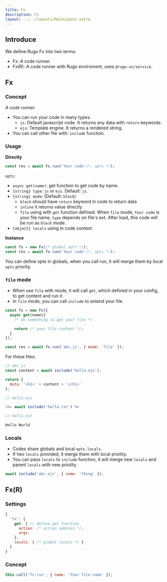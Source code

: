 ```yaml
---
title: Fx
description: Fx
layout: ../../layouts/MainLayout.astro
---
```


## Introduce

We define Rugo Fx into two terms:

- Fx: A code runner.
- Fx(R): A code runner with Rugo enviroment, uses `@rugo-vn/service`.

## Fx

### Concept

_A code runner._

- You can run your code in many types:
  + `js`: Default javascript code. It returns any data with `return` keywords.
  + `ejs`: Template engine. It returns a rendered string.
- You can call other file with: `include` function.

### Usage

**Directly**

```js
const res = await Fx.run('Your code'/*, opts */);
```

`opts`:
- `async get(name)`: get function to get code by name.
- `{string} type`: `js` or `ejs`. Default: `js`.
- `{string} mode`: (Default: `block`)
  + `block` should have `return` keyword in code to return data
  + `inline` it returns value directly
  + `file` using with `get` function defined. When `file` mode, `Your code` is your file name, `type` depends on file's ext. After load, this code will be run as `block` mode.
- `{object} locals` using in code context.

**Instance**

```js
const fx = new Fx(/* global opts */);
const res = await fx.run('Your code'/*, opts */);
```

You can define opts in globals, when you call run, it will merge them by local `opts` priority.

### `file` mode

- When use `file` with mode, it will call `get`, which defined in your config, to get content and run it.
- In `file` mode, you can call `include` to extend your file.

```js
const fx = new Fx({
  async get(name){
    /* do something to get your file */

    return /* your file content */;
  }
});

const res = await fx.run('abc.js', { mode: 'file' });
```

For these files:

```js
// abc.js
const content = await include('hello.ejs');

return {
  data: '<h1>' + content + '</h1>'
};
```

```js
// hello.ejs

<%= await include('hello.txt') %>
```

```js
// hello.txt

Hello World
```

### Locals

- Codes share globals and local `opts.locals`.
- If two `locals` provided, it merge them with local priotity.
- You can pass `locals` to `include` function, it will merge new `locals` and parent `locals` with new priotity.

```js
await include('abc.ejs', { some: 'thing' });
```

## Fx(R)

### Settings

```js
{
  'fx': {
    get: { // define get function
      action: /* action address */,
      args: 
    },
    locals: { /* global locals */ }
  }
}
```

### Concept

```js
this.call('fx.run', { name: 'Your file name' });
```

